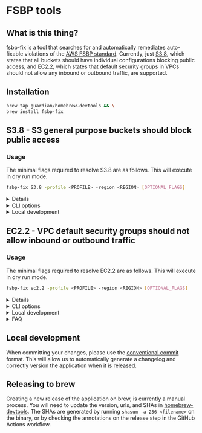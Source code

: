# FSBP tools

## What is this thing?

fsbp-fix is a tool that searches for and automatically remediates auto-fixable violations of the [AWS FSBP standard](https://docs.aws.amazon.com/securityhub/latest/userguide/fsbp-standard.html). Currently, just [S3.8](https://docs.aws.amazon.com/securityhub/latest/userguide/s3-controls.html#s3-8), which states that all buckets should have individual configurations blocking public access, and [EC2.2](https://docs.aws.amazon.com/securityhub/latest/userguide/ec2-controls.html#ec2-2), which states that default security groups in VPCs should not allow any inbound or outbound traffic, are supported.

## Installation

```bash
brew tap guardian/homebrew-devtools && \
brew install fsbp-fix
```

## S3.8 - S3 general purpose buckets should block public access

### Usage

The minimal flags required to resolve S3.8 are as follows. This will execute in dry run mode.

```bash
fsbp-fix S3.8 -profile <PROFILE> -region <REGION> [OPTIONAL_FLAGS]
```

<details>
  <summary>Details</summary>
### Function

First, we find all the buckets that are breaking this rule. It skips over any that are in CloudFormation stacks (to avoid introducing stack drift), and then blocks public access to the remaining buckets.

```mermaid
flowchart TB
    stack[Is it part of a cloudformation stack]
    excl[Is it in a list of excluded \n buckets provided by the user?]
    block[Block public access to the bucket]
    ruleBreak[Does the bucket break S3.8?]
    break[Do nothing.]
    noAccess[No. Access already \n blocked]

    ruleBreak --> Yes --> stack --> No --> excl --> Nope --> block
    ruleBreak --> noAccess --> break
    stack --> Yeah --> break
    excl --> Yep --> break
```

There are a few extra features, controlled by flags, enumerated below.
</details>

<details>
    <summary>CLI options</summary>
s3.8 takes the following flags:

- **profile**: _Required._ The profile to use when connecting to AWS. 

- **region**: _Optional._ The region you want to search in. If not
specified, it will run in all enabled regions.

- **profile**: _Optional._ The profile to use when connecting to AWS. If not
specified, it will run in all enabled regions.

- **execute**: _Optional._ Takes no value. If present, it will ask the user to confirm, then block the buckets. If not, it will only print
  the buckets that would have been blocked.

- **exclusions**: _Optional._ Comma-delimited list of buckets to exclude from blocking.

- **max**: _Optional._ The maximum number of buckets to block. Between 1
  and 100. Defaults to 100, which is the maximum number of buckets that can
  exist in an AWS account.

You will also need credentials for the relevant AWS account from Janus.
</details>

<details>
    <summary>Local development</summary>
While developing locally, you can test the application using the following
command from the bucket-blocker subdirectory, without needing to build the binary:

```bash
go run main.go s3.8 -profile <PROFILE> -region <REGION> [OPTIONAL_FLAGS]
```

</details>

## EC2.2 - VPC default security groups should not allow inbound or outbound traffic

### Usage

The minimal flags required to resolve EC2.2 are as follows. This will execute in dry run mode.

```bash
fsbp-fix ec2.2 -profile <PROFILE> -region <REGION> [OPTIONAL_FLAGS]
```

<details>
  <summary>Details</summary>
AWS Security Hub Control [EC2.2](https://docs.aws.amazon.com/securityhub/latest/userguide/ec2-controls.html#ec2-2) states that default security groups in VPCs should not allow any inbound or outbound traffic. VPCs set up recently are compliant by default, but older VPCs are not.

The tool will search for relevant security groups that are not compliant with this control, and check to see if the security group is being used. If the group is not in use, it will remove the offending ingress/egress rules.

```mermaid
flowchart TB
    usage[Is the group in use?]
    block[Delete all security group rules]
    ruleBreak[Does the group break EC2.2?]
    break[Do nothing.]
    inUse[Yeah]

    ruleBreak --> Yes --> usage --> No --> block
    usage --> inUse --> break
    ruleBreak --> Nope --> break

```

</details>

<details>
    <summary>CLI options</summary>
ec2.2 takes the following flags:

- **region**: _Required._ The region you want to search in.

- **profile**: _Optional._ The profile to use when connecting to AWS. If not
specified, it will run in all enabled regions.

- **execute**: _Optional._ Takes no value. If present, it will ask the user to confirm, then delete the rules. Otherwise, it will just list the rules that would have been deleted.

</details>

<details>
    <summary>Local development</summary>
While developing locally, you can test the application using the following
command from the ingress-inquisitor subdirectory, without needing to build the binary:

```bash
go run main.go ec2.2 -profile <PROFILE> -region <REGION> [OPTIONAL_FLAGS]
```

</details>

<details>
    <summary>FAQ</summary>
### FAQ

#### How do we know if a security group is being used?

Security groups are associated with resources such as EC2 instances, databases, etc via an Elastic Network Interface (ENI). Ingress inquisition queries the AWS API to check all ENIs in the region, and if a security group is associated with an ENI, it is considered in use, and the rules will not be deleted.
</details>

## Local development

When committing your changes, please use the
[conventional commit](https://www.conventionalcommits.org/en/v1.0.0/#summary)
format. This will allow us to automatically generate a changelog and correctly
version the application when it is released.

## Releasing to brew

Creating a new release of the application on brew, is currently a manual
process. You will need to update the version, urls, and SHAs in
[homebrew-devtools](https://github.com/guardian/homebrew-devtools). The SHAs are generated by running `shasum -a 256 <filename>` on the binary, or by checking the annotations on the release step in the GitHub Actions workflow.

